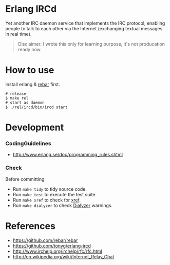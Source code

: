 Erlang IRCd
==========

Yet another IRC daemon service that implements the IRC protocol, enabling people to talk to each other via the Internet (exchanging textual messages in real time).

> Disclaimer: I wrote this only for learning purpose, it's not producation ready now.

How to use
==========

Install erlang & [rebar](https://github.com/rebar/rebar) first.
    
    # release
    $ make rel
    # start as daemon
    $ ./rel/ircd/bin/ircd start

Development
===========

### CodingGuidelines

-  http://www.erlang.se/doc/programming_rules.shtml

### Check

Before committing:
    
- Run `make tidy` to tidy source code.
- Run `make test` to execute the test suite.
- Run `make xref` to check for [xref](http://www.erlang.org/doc/man/xref.html).
- Run `make dialyzer` to check [Dialyzer](http://www.erlang.org/doc/man/dialyzer.html) warnings.

References
==========

- https://github.com/rebar/rebar
- https://github.com/tonyg/erlang-ircd
- http://www.irchelp.org/irchelp/rfc/rfc.html
- http://en.wikipedia.org/wiki/Internet_Relay_Chat
